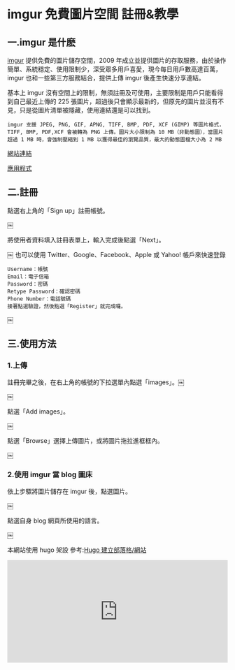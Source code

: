 # imgur 免費圖片空間 註冊&教學


## 一.imgur 是什麽

[imgur](http://imgur.com/) 提供免費的圖片儲存空間，2009 年成立並提供圖片的存取服務，由於操作簡單、系統穩定、使用限制少，深受眾多用戶喜愛，現今每日用戶數高達百萬，imgur 也和一些第三方服務結合，提供上傳 imgur 後產生快速分享連結。

基本上 imgur 沒有空間上的限制，無須註冊及可使用，主要限制是用戶只能看得到自己最近上傳的 225 張圖片，超過後只會顯示最新的，但原先的圖片並沒有不見，只是從圖片清單被隱藏，使用連結還是可以找到。

`imgur 支援 JPEG, PNG, GIF, APNG, TIFF, BMP, PDF, XCF (GIMP) 等圖片格式，TIFF, BMP, PDF,XCF 會被轉為 PNG 上傳。圖片大小限制為 10 MB（非動態圖），當圖片超過 1 MB 時，會強制壓縮到 1 MB 以獲得最佳的瀏覽品質，最大的動態圖檔大小為 2 MB`

[網站連結](http://imgur.com/)

[應用程式](http://imgur.com/apps)

## 二.註冊

點選右上角的「Sign up」註冊帳號。

￼

將使用者資料填入註冊表單上，輸入完成後點選「Next」。

￼
也可以使用 Twitter、Google、Facebook、Apple 或 Yahoo! 帳戶來快速登錄

```markbown
Username：帳號
Email：電子信箱
Password：密碼
Retype Password：確認密碼
Phone Number：電話號碼
接著點選驗證，然後點選「Register」就完成囉。
```

￼

## 三.使用方法

### 1.上傳

註冊完畢之後，在右上角的帳號的下拉選單內點選「images」。￼

￼

點選「Add images」。

￼

點選「Browse」選擇上傳圖片，或將圖片拖拉進框框內。

￼

### 2.使用 imgur 當 blog 圖床

依上步驟將圖片儲存在 imgur 後，點選圖片。

￼

點選自身 blog 網頁所使用的語言。

￼

本網站使用 hugo 架設 參考:[Hugo 建立部落格/網站](https://yang-lin94.github.io/hugo-webside/)

<iframe class="LikeCoin" height="235" src="https://button.like.co/in/embed/cason_yang/button?referrer=https://yang-lin94.github.io/free-image-space-imgur/" width="100%" frameborder=0></iframe>

